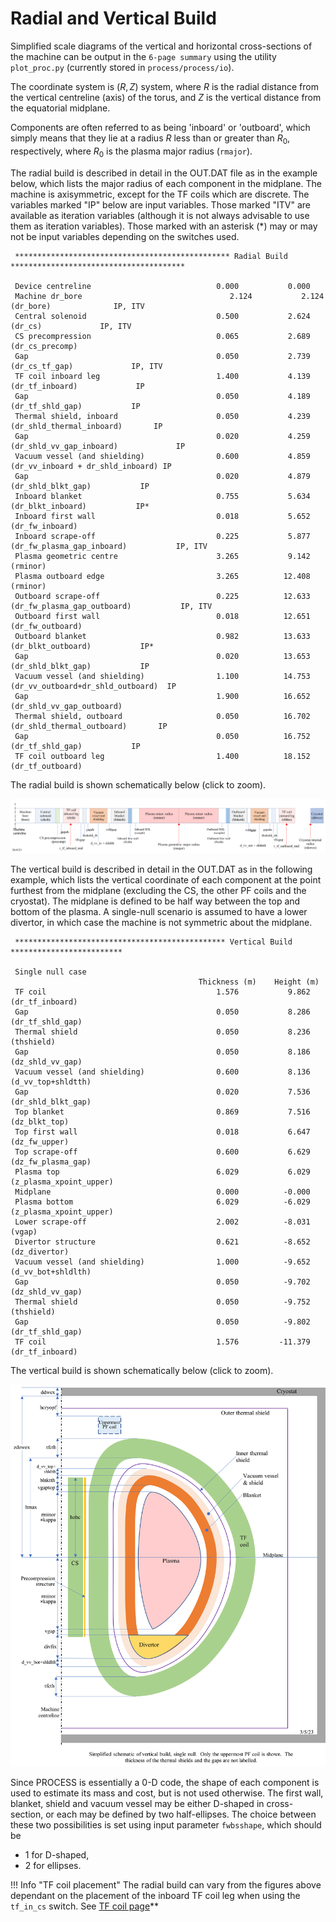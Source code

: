 # Radial and Vertical Build

Simplified scale diagrams of the vertical and horizontal cross-sections of the machine can be
output in the `6-page summary` using the utility `plot_proc.py` (currently stored in `process/process/io`).  

The coordinate system is $(R,Z)$ system, where $R$ is the radial distance from the vertical
centreline (axis) of the torus, and $Z$ is the vertical distance from the equatorial midplane.

Components are often referred to as being 'inboard' or 'outboard', which simply
means that they lie at a radius $R$ less than or greater than $R_0$,
respectively, where $R_0$ is the plasma major radius (`rmajor`).

The radial build is described in detail in the OUT.DAT file as in the example below, which lists
the major radius of each component in the midplane.  The machine is axisymmetric, except for the
TF coils which are discrete.  The variables marked "IP" below are input variables.  Those marked
"ITV" are available as iteration variables (although it is not always advisable to use them as
iteration variables).  Those marked with an asterisk (*) may or may not be input variables
depending on the switches used.  

```text
 ************************************************ Radial Build ***************************************
 
 Device centreline                            0.000           0.000                       
 Machine dr_bore                                 2.124           2.124   (dr_bore)              IP, ITV
 Central solenoid                             0.500           2.624   (dr_cs)             IP, ITV
 CS precompression                            0.065           2.689   (dr_cs_precomp)           
 Gap                                          0.050           2.739   (dr_cs_tf_gap)             IP, ITV
 TF coil inboard leg                          1.400           4.139   (dr_tf_inboard)             IP
 Gap                                          0.050           4.189   (dr_tf_shld_gap)           IP
 Thermal shield, inboard                      0.050           4.239   (dr_shld_thermal_inboard)       IP
 Gap                                          0.020           4.259   (dr_shld_vv_gap_inboard)             IP
 Vacuum vessel (and shielding)                0.600           4.859   (dr_vv_inboard + dr_shld_inboard) IP
 Gap                                          0.020           4.879   (dr_shld_blkt_gap)           IP
 Inboard blanket                              0.755           5.634   (dr_blkt_inboard)           IP*
 Inboard first wall                           0.018           5.652   (dr_fw_inboard)             
 Inboard scrape-off                           0.225           5.877   (dr_fw_plasma_gap_inboard)           IP, ITV
 Plasma geometric centre                      3.265           9.142   (rminor)            
 Plasma outboard edge                         3.265          12.408   (rminor)            
 Outboard scrape-off                          0.225          12.633   (dr_fw_plasma_gap_outboard)           IP, ITV
 Outboard first wall                          0.018          12.651   (dr_fw_outboard)             
 Outboard blanket                             0.982          13.633   (dr_blkt_outboard)           IP*
 Gap                                          0.020          13.653   (dr_shld_blkt_gap)           IP
 Vacuum vessel (and shielding)                1.100          14.753   (dr_vv_outboard+dr_shld_outboard)  IP
 Gap                                          1.900          16.652   (dr_shld_vv_gap_outboard)            
 Thermal shield, outboard                     0.050          16.702   (dr_shld_thermal_outboard)       IP
 Gap                                          0.050          16.752   (dr_tf_shld_gap)           IP
 TF coil outboard leg                         1.400          18.152   (dr_tf_outboard)          

```

The radial build is shown schematically below (click to zoom).

<img title="Radial build" src="../../images/radial-build.png" alt="Radial build">

The vertical build is described in detail in the OUT.DAT as in the following example, which lists
the vertical coordinate of each component at the point furthest from the midplane (excluding the
CS, the other PF coils and the cryostat).  The midplane is defined to be half way between the top
and bottom of the plasma.  A single-null scenario is assumed to have a lower divertor, in which
case the machine is not symmetric about the midplane.  

```text
 *********************************************** Vertical Build *************************
 
 Single null case
                                          Thickness (m)    Height (m)
 TF coil                                      1.576           9.862   (dr_tf_inboard)             
 Gap                                          0.050           8.286   (dr_tf_shld_gap)           
 Thermal shield                               0.050           8.236   (thshield)          
 Gap                                          0.050           8.186   (dz_shld_vv_gap)             
 Vacuum vessel (and shielding)                0.600           8.136   (d_vv_top+shldtth)  
 Gap                                          0.020           7.536   (dr_shld_blkt_gap)           
 Top blanket                                  0.869           7.516   (dz_blkt_top)           
 Top first wall                               0.018           6.647   (dz_fw_upper)             
 Top scrape-off                               0.600           6.629   (dz_fw_plasma_gap)           
 Plasma top                                   6.029           6.029   (z_plasma_xpoint_upper)      
 Midplane                                     0.000          -0.000                       
 Plasma bottom                                6.029          -6.029   (z_plasma_xpoint_upper)      
 Lower scrape-off                             2.002          -8.031   (vgap)              
 Divertor structure                           0.621          -8.652   (dz_divertor)            
 Vacuum vessel (and shielding)                1.000          -9.652   (d_vv_bot+shldlth)  
 Gap                                          0.050          -9.702   (dz_shld_vv_gap)             
 Thermal shield                               0.050          -9.752   (thshield)          
 Gap                                          0.050          -9.802   (dr_tf_shld_gap)           
 TF coil                                      1.576         -11.379   (dr_tf_inboard)    

```

The vertical build is shown schematically below (click to zoom).  

<img title="Vertical build" src="../../images/vertical-build.png" alt="Vertical build">

Since PROCESS is essentially a 0-D code, the shape of each component is used to estimate its mass
and cost, but is not used otherwise.  The first wall, blanket, shield and vacuum vessel may be
either D-shaped in cross-section, or each may be defined by two half-ellipses. The choice between
these two possibilities is set using input parameter `fwbsshape`, which should be

- 1 for D-shaped,
- 2 for ellipses.

!!! Info "TF coil placement"
    The radial build can vary from the figures above dependant on the placement of the inboard TF
    coil leg when using the `tf_in_cs` switch. See [TF coil page](tf-coil.md)**
